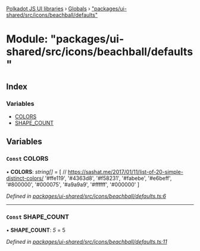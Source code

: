 [Polkadot JS UI libraries](../README.md) › [Globals](../globals.md) › ["packages/ui-shared/src/icons/beachball/defaults"](_packages_ui_shared_src_icons_beachball_defaults_.md)

# Module: "packages/ui-shared/src/icons/beachball/defaults"

## Index

### Variables

* [COLORS](_packages_ui_shared_src_icons_beachball_defaults_.md#const-colors)
* [SHAPE_COUNT](_packages_ui_shared_src_icons_beachball_defaults_.md#const-shape_count)

## Variables

### `Const` COLORS

• **COLORS**: *string[]* = [
  // https://sashat.me/2017/01/11/list-of-20-simple-distinct-colors/
  '#ffe119', '#4363d8', '#f58231', '#fabebe', '#e6beff', '#800000', '#000075', '#a9a9a9', '#ffffff', '#000000'
]

*Defined in [packages/ui-shared/src/icons/beachball/defaults.ts:6](https://github.com/polkadot-js/ui/blob/11c4464/packages/ui-shared/src/icons/beachball/defaults.ts#L6)*

___

### `Const` SHAPE_COUNT

• **SHAPE_COUNT**: *5* = 5

*Defined in [packages/ui-shared/src/icons/beachball/defaults.ts:11](https://github.com/polkadot-js/ui/blob/11c4464/packages/ui-shared/src/icons/beachball/defaults.ts#L11)*
